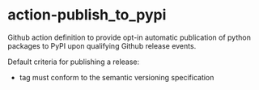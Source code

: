 # action-publish_to_pypi

Github action definition to provide opt-in automatic publication of python
packages to PyPI upon qualifying Github release events.

Default criteria for publishing a release:
   * tag must conform to the semantic versioning specification
